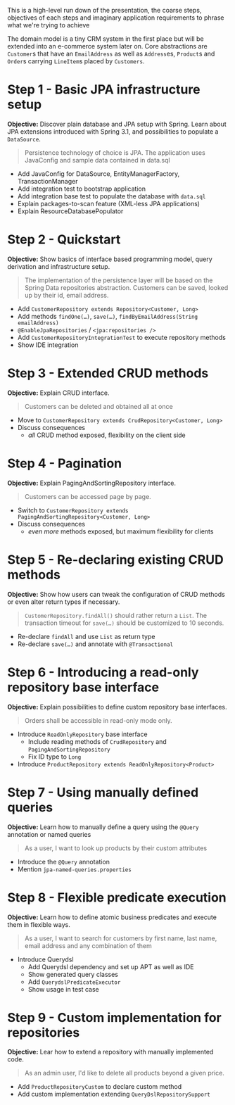 This is a high-level run down of the presentation, the coarse steps, objectives of each steps and imaginary application requirements to phrase what we're trying to achieve

The domain model is a tiny CRM system in the first place but will be extended into an e-commerce system later on. Core abstractions are `Customer`s that have an `EmailAddress` as well as `Address`es, `Product`s and `Order`s carrying `LineItem`s placed by `Customers`.

# Step 1 - Basic JPA infrastructure setup

__Objective:__ Discover plain database and JPA setup with Spring. Learn about JPA extensions introduced with Spring 3.1, and possibilities to populate a `DataSource`.

> Persistence technology of choice is JPA. The application uses JavaConfig and sample data contained in data.sql

- Add JavaConfig for DataSource, EntityManagerFactory, TransactionManager
- Add integration test to bootstrap application
- Add integration base test to populate the database with `data.sql`
- Explain packages-to-scan feature (XML-less JPA applications)
- Explain ResourceDatabasePopulator

# Step 2 - Quickstart

__Objective:__ Show basics of interface based programming model, query derivation and infrastructure setup.

> The implementation of the persistence layer will be based on the Spring Data repositories abstraction. Customers can be saved, looked up by their id, email address.

- Add `CustomerRepository extends Repository<Customer, Long>`
- Add methods `findOne(…)`, `save(…)`, `findByEmailAddress(String emailAddress)`
- `@EnableJpaRepositories` / `<jpa:repositories />`
- Add `CustomerRepositoryIntegrationTest` to execute repository methods
- Show IDE integration

# Step 3 - Extended CRUD methods

__Objective:__ Explain CRUD interface.

> Customers can be deleted and obtained all at once

- Move to `CustomerRepository extends CrudRepository<Customer, Long>`
- Discuss consequences
  - *all* CRUD method exposed, flexibility on the client side

# Step 4 - Pagination

__Objective:__  Explain PagingAndSortingRepository interface.

> Customers can be accessed page by page.

- Switch to `CustomerRepository extends PagingAndSortingRepository<Customer, Long>`
- Discuss consequences
  - *even more* methods exposed, but maximum flexibility for clients

# Step 5 - Re-declaring existing CRUD methods

__Objective:__ Show how users can tweak the configuration of CRUD methods or even alter return types if necessary.

> `CustomerRepository.findAll()` should rather return a `List`. The transaction timeout for `save(…)` should be customized to 10 seconds.

- Re-declare `findAll` and use `List` as return type
- Re-declare `save(…)` and annotate with `@Transactional`

# Step 6 - Introducing a read-only repository base interface

__Objective:__ Explain possibilities to define custom repository base interfaces.

> Orders shall be accessible in read-only mode only.

- Introduce `ReadOnlyRepository` base interface
  - Include reading methods of `CrudRepository` and `PagingAndSortingRepository`
  - Fix ID type to `Long`
- Introduce `ProductRepository extends ReadOnlyRepository<Product>`

# Step 7 - Using manually defined queries

__Objective:__ Learn how to manually define a query using the `@Query` annotation or named queries

> As a user, I want to look up products by their custom attributes

- Introduce the `@Query` annotation
- Mention `jpa-named-queries.properties`

# Step 8 - Flexible predicate execution

__Objective:__ Learn how to define atomic business predicates and execute them in flexible ways.

> As a user, I want to search for customers by first name, last name, email address and any combination of them

- Introduce Querydsl
  - Add Querydsl dependency and set up APT as well as IDE
  - Show generated query classes
  - Add `QuerydslPredicateExecutor`
  - Show usage in test case

# Step 9 - Custom implementation for  repositories

__Objective:__ Lear how to extend a repository with manually implemented code.

> As an admin user, I'd like to delete all products beyond a given price.

- Add `ProductRepositoryCustom` to declare custom method
- Add custom implementation extending `QueryDslRepositorySupport`